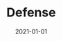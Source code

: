 ---
title: Defense
description: Brief description of this section
cover: manuel-nageli.jpg
date: 2021-01-01
---